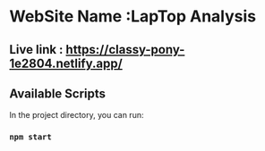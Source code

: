 # WebSite Name :LapTop Analysis
## Live link : https://classy-pony-1e2804.netlify.app/



## Available Scripts

In the project directory, you can run:

### `npm start`
